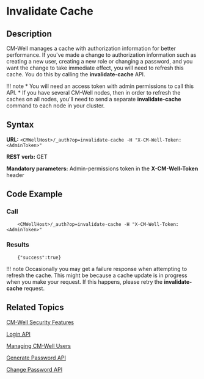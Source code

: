 # Invalidate Cache

## Description

CM-Well manages a cache with authorization information for better performance. If you've made a change to authorization information such as creating a new user, creating a new role or changing a password, and you want the change to take immediate effect, you will need to refresh this cache. You do this by calling the **invalidate-cache** API.

!!! note
	* You will need an access token with admin permissions to call this API.
	* If you have several CM-Well nodes, then in order to refresh the caches on all nodes, you'll need to send a separate **invalidate-cache** command to each node in your cluster.

## Syntax

**URL:** ```<CMWellHost>/_auth?op=invalidate-cache -H "X-CM-Well-Token:<AdminToken>"```

**REST verb:** GET

**Mandatory parameters:** Admin-permissions token in the **X-CM-Well-Token** header

## Code Example

### Call

```
    <CMWellHost>/_auth?op=invalidate-cache -H "X-CM-Well-Token:<AdminToken>"
```

### Results

```
    {"success":true}
```

!!! note
	Occasionally you may get a failure response when attempting to refresh the cache. This might be because a cache update is in progress when you make your request. If this happens, please retry the **invalidate-cache** request. 

## Related Topics

[CM-Well Security Features](../../DeveloperGuide/DevGuide.CM-WellSecurityFeatures.md)

[Login API](API.Auth.Login.md)

[Managing CM-Well Users](../../DeveloperGuide/DevGuide.ManagingUsers.md)

[Generate Password API](API.Auth.GeneratePassword.md)

[Change Password API](API.Auth.ChangePassword.md)



